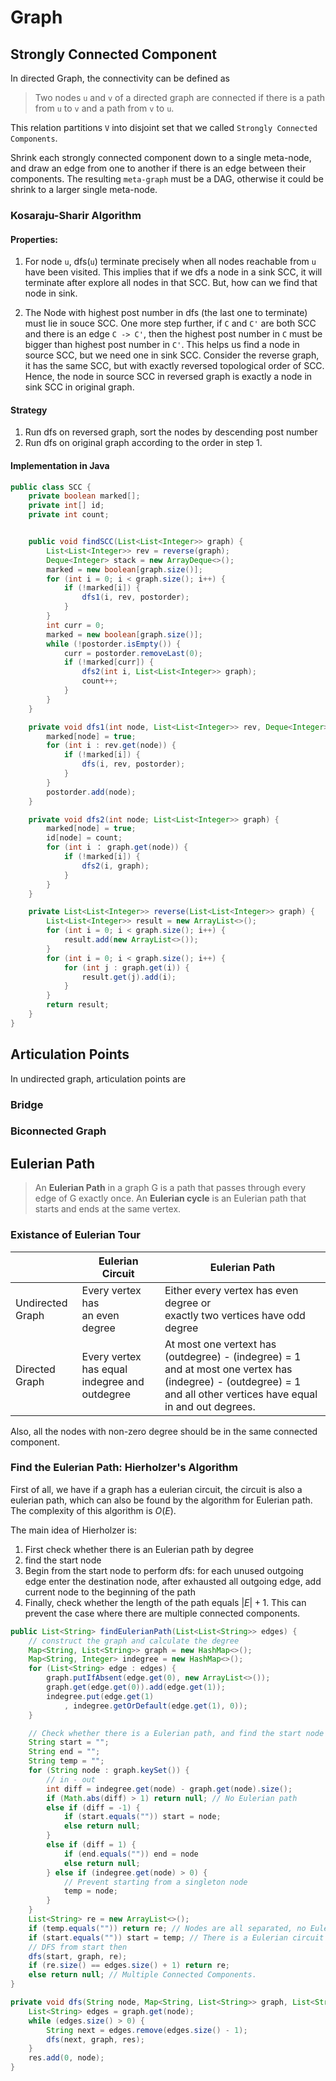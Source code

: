 # Graph

## Strongly Connected Component

In directed Graph, the connectivity can be defined as

> Two nodes `u` and `v` of a directed graph are connected if there is a path from `u` to `v` and a path from `v` to `u`.

This relation partitions `V` into disjoint set that we called `Strongly Connected Components`.

Shrink each strongly connected component down to a single meta-node, and draw an edge from one to another if there is an edge between their components. The resulting `meta-graph` must be a DAG, otherwise it could be shrink to a larger single meta-node.

### Kosaraju-Sharir Algorithm

#### Properties: 

1. For node `u`, dfs(`u`) terminate precisely when all nodes reachable from `u` have been visited. 
   This implies that if we dfs a node in a sink SCC, it will terminate after explore all nodes in that SCC. But, how can we find that node in sink.

2. The Node with highest post number in dfs (the last one to terminate) must lie in souce SCC. One more step further, if `C` and `C'` are both SCC and there is an edge `C -> C'`, then the highest post number in `C` must be bigger than highest post number in `C'`.
   This helps us find a node in source SCC, but we need one in sink SCC. Consider the reverse graph, it has the same SCC, but with exactly reversed topological order of SCC. Hence, the node in source SCC in reversed graph is exactly a node in sink SCC in original graph.

#### Strategy

1. Run dfs on reversed graph, sort the nodes by descending post number
2. Run dfs on original graph according to the order in step 1.

#### Implementation in Java

```java
public class SCC {
    private boolean marked[];
    private int[] id;
    private int count;


    public void findSCC(List<List<Integer>> graph) {
        List<List<Integer>> rev = reverse(graph);
        Deque<Integer> stack = new ArrayDeque<>();
        marked = new boolean[graph.size()];
        for (int i = 0; i < graph.size(); i++) {
            if (!marked[i]) {
                dfs1(i, rev, postorder);
            }
        }
        int curr = 0;
        marked = new boolean[graph.size()];
        while (!postorder.isEmpty()) {
            curr = postorder.removeLast(0);
            if (!marked[curr]) {
                dfs2(int i, List<List<Integer>> graph);
                count++;
            }
        }
    }

    private void dfs1(int node, List<List<Integer>> rev, Deque<Integer> postorder) {
        marked[node] = true;
        for (int i : rev.get(node)) {
            if (!marked[i]) {
                dfs(i, rev, postorder);
            }
        }
        postorder.add(node);
    }

    private void dfs2(int node; List<List<Integer>> graph) {
        marked[node] = true;
        id[node] = count;
        for (int i ： graph.get(node)) {
            if (!marked[i]) {
                dfs2(i, graph);
            }
        }
    }

    private List<List<Integer>> reverse(List<List<Integer>> graph) {
        List<List<Integer>> result = new ArrayList<>();
        for (int i = 0; i < graph.size(); i++) {
            result.add(new ArrayList<>());
        }
        for (int i = 0; i < graph.size(); i++) {
            for (int j : graph.get(i)) {
                result.get(j).add(i);
            }
        }
        return result;
    }
}
```
## Articulation Points

In undirected graph, articulation points are 

### Bridge

### Biconnected Graph

## Eulerian Path

> An **Eulerian Path** in a graph G is a path that passes through every edge of G exactly once.
> An **Eulerian cycle** is an Eulerian path that starts and ends at the same vertex.

### Existance of Eulerian Tour

|                   | Eulerian Circuit | Eulerian Path |
|-------------------|------------------|---------------|
| Undirected Graph  | Every vertex has <br> an even degree |Either every vertex has even degree or <br >exactly two vertices have odd degree|
| Directed Graph    | Every vertex has equal indegree and outdegree | At most one vertext has (outdegree) - (indegree) = 1 and at most one vertex has (indegree) - (outdegree) = 1 and all other vertices have equal in and out degrees.|

Also, all the nodes with non-zero degree should be in the same connected component.

### Find the Eulerian Path: Hierholzer's Algorithm

First of all, we have if a graph has a eulerian circuit, the circuit is also a eulerian path, which can also be found by the algorithm for Eulerian path. The complexity of this algorithm is $O(E)$.

The main idea of Hierholzer is:
1. First check whether there is an Eulerian path by degree
2. find the start node
3. Begin from the start node to perform dfs: for each unused outgoing edge enter the destination node, after exhausted all outgoing edge, add current node to the beginning of the path
4. Finally, check whether the length of the path equals $|E| + 1$. This can prevent the case where there are multiple connected components.

```java
public List<String> findEulerianPath(List<List<String>> edges) {
    // construct the graph and calculate the degree
    Map<String, List<String>> graph = new HashMap<>();
    Map<String, Integer> indegree = new HashMap<>();
    for (List<String> edge : edges) {
        graph.putIfAbsent(edge.get(0), new ArrayList<>());
        graph.get(edge.get(0)).add(edge.get(1));
        indegree.put(edge.get(1)
            , indegree.getOrDefault(edge.get(1), 0));
    }

    // Check whether there is a Eulerian path, and find the start node
    String start = "";
    String end = "";
    String temp = "";
    for (String node : graph.keySet()) {
        // in - out
        int diff = indegree.get(node) - graph.get(node).size();
        if (Math.abs(diff) > 1) return null; // No Eulerian path
        else if (diff = -1) {
            if (start.equals("")) start = node;
            else return null;
        }
        else if (diff = 1) {
            if (end.equals("")) end = node
            else return null;
        } else if (indegree.get(node) > 0) {
            // Prevent starting from a singleton node
            temp = node;
        }
    }
    List<String> re = new ArrayList<>();
    if (temp.equals("")) return re; // Nodes are all separated, no Eulerian path
    if (start.equals("")) start = temp; // There is a Eulerian circuit
    // DFS from start then
    dfs(start, graph, re);
    if (re.size() == edges.size() + 1) return re;
    else return null; // Multiple Connected Components.
}

private void dfs(String node, Map<String, List<String>> graph, List<String> res) {
    List<String> edges = graph.get(node);
    while (edges.size() > 0) {
        String next = edges.remove(edges.size() - 1);
        dfs(next, graph, res);
    }
    res.add(0, node);
}
```

